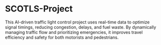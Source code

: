 # SCOTLS-Project
This AI-driven traffic light control project uses real-time data to optimize signal timings, reducing congestion, delays, and fuel waste. By dynamically managing traffic flow and prioritizing emergencies, it improves travel efficiency and safety for both motorists and pedestrians.
